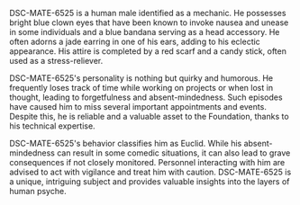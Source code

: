 DSC-MATE-6525 is a human male identified as a mechanic. He possesses bright blue clown eyes that have been known to invoke nausea and unease in some individuals and a blue bandana serving as a head accessory. He often adorns a jade earring in one of his ears, adding to his eclectic appearance. His attire is completed by a red scarf and a candy stick, often used as a stress-reliever.

DSC-MATE-6525's personality is nothing but quirky and humorous. He frequently loses track of time while working on projects or when lost in thought, leading to forgetfulness and absent-mindedness. Such episodes have caused him to miss several important appointments and events. Despite this, he is reliable and a valuable asset to the Foundation, thanks to his technical expertise.

DSC-MATE-6525's behavior classifies him as Euclid. While his absent-mindedness can result in some comedic situations, it can also lead to grave consequences if not closely monitored. Personnel interacting with him are advised to act with vigilance and treat him with caution. DSC-MATE-6525 is a unique, intriguing subject and provides valuable insights into the layers of human psyche.